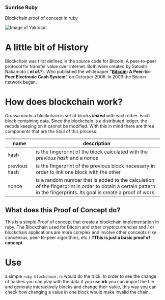 ### Sunrise Ruby

Blockchain proof of concept in ruby

![Image of Yaktocat](https://octodex.github.com/images/yaktocat.png)

# A little bit of History

Blockchain was first defined in the source code for Bitcoin; A peer-to-peer protocol for transfer value over internet.
Both were created by Satoshi Nakamoto ( _**et al.?**_). Who published the whitepaper **"[Bitcoin](https://bitcoin.org/bitcoin.pdf): A Peer-to-Peer Electronic Cash System"** on Octorber 2008. In 2009 the Bitcoin network began.

# How does blockchain work?

*Grosso modo* a blockchain is set of blocks _**linked**_ with each other. Each block containing data. Since the blockchain is a distributed ledger, the recods keeping on it cannot be modified. With this in mind there are three components that are the Soul of this process.


name | description
-----|------------
hash | is the fingerprint of the block calculated with the _previous hash_ and a _nonce_
previous hash | is the fingerprint of the previous block necessary in order to link one block with the other
nonce         | is a random number that is added to the calculation of the fingerprint in order to obtain a certain pattern in the fingerprints. Its goal is create a proof of work
              

## What does this Proof of Concept do?

This is a simple Proof of concept that create a blockchain implementation in ruby. The Blockchain used for Bitcoin and other cryptocurrencies and / or blockchain applications are more complex and involve other concepts (like concensus, peer-to-peer algorithms, etc.) #**This is just a basic proof of concept**

# Use
a simple `ruby blockchain.rb` would do the trick. In order to see the change of hashes you can play with the data
if you use **irb** you can import the file and generate interactively blocks and change their value, this way you can check how changing a value in one block would make invalid the chain.
